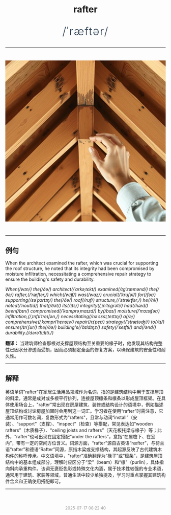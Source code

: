 <div align="center">

# rafter

<div style="margin: 30px 0;">
<h1 style="font-size: 2.5em; font-weight: 300; letter-spacing: 2px; margin: 0; color: #2c3e50;">
/ˈræftər/
</h1>
</div>

</div>

---

<div align="center" style="margin: 40px 0;">

![rafter](images/rafter.png)

</div>

---

## 例句

When the architect examined the rafter, which was crucial for supporting the roof structure, he noted that its integrity had been compromised by moisture infiltration, necessitating a comprehensive repair strategy to ensure the building's safety and durability.

*When(/wɪn/) the(/ðə/) architect(/ˈɑrkəˌtɛkt/) examined(/ɪgˈzæmənd/) the(/ðə/) rafter,(/ˈræftər,/) which(/wɪʧ/) was(/wɑz/) crucial(/ˈkruʃəl/) for(/fər/) supporting(/səˈpɔrtɪŋ/) the(/ðə/) roof(/rʊf/) structure,(/ˈstrəkʧər,/) he(/hi/) noted(/ˈnoʊtɪd/) that(/ðət/) its(/ɪts/) integrity(/ˌɪnˈtɛgrəti/) had(/hæd/) been(/bɪn/) compromised(/ˈkɑmprəˌmaɪzd/) by(/baɪ/) moisture(/ˈmɔɪsʧər/) infiltration,(/ˌɪnfɪlˈtreɪʃən,/) necessitating(/nəˈsɛsɪˌteɪtɪŋ/) a(/ə/) comprehensive(/ˌkɑmpriˈhɛnsɪv/) repair(/rɪˈpɛr/) strategy(/ˈstrætəʤi/) to(/tɪ/) ensure(/ɪnˈʃʊr/) the(/ðə/) building's(/ˈbɪldɪŋz/) safety(/ˈseɪfti/) and(/ənd/) durability.(/dərəˈbɪlɪti./)*

**翻译：** 当建筑师检查那根对支撑屋顶结构至关重要的椽子时，他发现其结构完整性已因水分渗透而受损，因而必须制定全面的修复方案，以确保建筑的安全性和耐久性。

---

## 解释

英语单词"rafter"在家居生活用品领域作为名词，指的是建筑结构中用于支撑屋顶的斜梁，通常是成对或多根平行排列，连接屋顶檩条和檩条以形成屋顶框架。在具体使用场合上，"rafter"常出现在房屋建筑、装修或结构设计的语境中，例如描述屋顶结构或讨论房屋加固时会用到这一词汇。学习者在使用“rafter”时需注意，它通常用作可数名词，复数形式为"rafters"，且常与动词“install”（安装）、“support”（支撑）、“inspect”（检查）等搭配，常见表达如“wooden rafters”（木质椽子）、“ceiling joists and rafters”（天花板托梁与椽子）等；此外，“rafter”也可出现在固定搭配“under the rafters”，意指“在屋檐下、在室内”，带有一定的空间方位含义。词源方面，“rafter”源自古英语“ræfter”，与荷兰语“rafter”和德语“Rafter”同源，原指木梁或支撑结构，其起源反映了古代建筑木构件的称呼传承。中文语境中，"rafter"准确翻译为“椽子”或“檩条”，是建筑屋顶结构中的基本组成部分，理解时应区分于“梁”（beam）和“檩”（purlin），具体指向斜向承重构件。该词无褒贬色彩或特殊文化内涵，属于技术性较强的专业术语，通常用于建筑、家装等领域，普通生活中较少单独提及，学习时重点掌握其建筑构件含义和正确使用搭配即可。


---

<div align="center" style="margin-top: 50px;">
<small style="color: #999; font-size: 0.9em;">2025-07-17 06:22:40</small>
</div>
